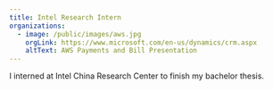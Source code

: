```yaml
---
title: Intel Research Intern
organizations:
  - image: /public/images/aws.jpg
    orgLink: https://www.microsoft.com/en-us/dynamics/crm.aspx
    altText: AWS Payments and Bill Presentation
---
```


<p>
  I interned at Intel China Research Center to finish my bachelor thesis.
</p>
